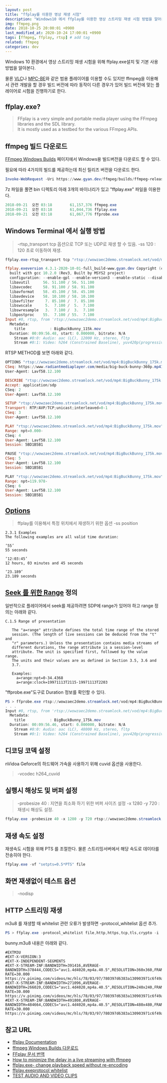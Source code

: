 ```yaml
---
layout: post
title: "ffplay를 이용한 영상 재생 시험"
description: "Windows10 에서 ffplay를 이용한 영상 스트리밍 재생 시험 방법을 알아본다."
img: ffmpeg.png
date: 2018-10-25 20:00:01 +0900
last_modified_at: 2020-10-24 17:00:01 +0900
tags: [ffmpeg, ffplay, rtsp] # add tag
related: ffmpeg
categories: dev
---
```


Windows 10 환경에서 영상 스트리밍 재생 시험을 위해 ffplay.exe설치 및 기본 사용 방법을 알아본다. 

물론 [VLC](https://www.videolan.org/index.html)나 [MPC-BE](https://sourceforge.net/projects/mpcbe/)와 같은 범용 플레이어를 이용할 수도 있지만 ffmpeg을 이용해서 관련 개발을 할 경우 빌드 버전에 따라 동작이 다른 경우가 있어 빌드 버전에 맞는 플레이어로 시험을 진행하기로 한다. 

## ffplay.exe?

> FFplay is a very simple and portable media player using the FFmpeg libraries and the SDL library.   
> It is mostly used as a testbed for the various FFmpeg APIs.

## ffmpeg 빌드 다운로드 

[FFmpeg Windows Builds](https://www.gyan.dev/ffmpeg/builds/) 페이지에서 Windows용 빌드버전을 다운로드 할 수 있다.   

필요에 따라 4가지의 빌드를 제공하는데 최신 릴리즈 버전을 다운로드 한다. 

```powershell
Invoke-WebRequest -Uri https://www.gyan.dev/ffmpeg/builds/ffmpeg-release-full.7z -OutFile ffmpeg-release-full.7z
```

7z 파일을 풀면 bin 디렉토리 아래 3개의 바이너리가 있고 "ffplay.exe" 파일을 이용한다. 

```powershell
2018-09-21  오전 03:18        61,157,376 ffmpeg.exe
2018-09-21  오전 03:18        61,044,736 ffplay.exe
2018-09-21  오전 03:18        61,067,776 ffprobe.exe
```

## Windows Terminal 에서 실행 방법 
 
> -rtsp_transport tcp 옵션으로 TCP 또는 UDP로 재생 할 수 있음. 
> -ss 120 : 120 초로 이동하여 재생. 

```powershell
ffplay.exe-rtsp_transport tcp "rtsp://wowzaec2demo.streamlock.net/vod/mp4:BigBuckBunny_115k.mov" -ss 120

ffplay.exeversion 4.3.1-2020-10-01-full_build-www.gyan.dev Copyright (c) 2003-2020 the FFmpeg developers
  built with gcc 10.2.0 (Rev3, Built by MSYS2 project)
  configuration: --enable-gpl --enable-version3 --enable-static --disable-w32threads --disable-autodetect --enable-fontconfig --enable-iconv --enable-gnutls --enable-libxml2 --enable-gmp --enable-lzma --enable-libsnappy --enable-zlib --enable-libsrt --enable-libssh --enable-libzmq --enable-avisynth --enable-libbluray --enable-libcaca --enable-sdl2 --enable-libdav1d --enable-libzvbi --enable-librav1e --enable-libwebp --enable-libx264 --enable-libx265 --enable-libxvid --enable-libaom --enable-libopenjpeg --enable-libvpx --enable-libass --enable-frei0r --enable-libfreetype --enable-libfribidi --enable-libvidstab --enable-libvmaf --enable-libzimg --enable-amf --enable-cuda-llvm --enable-cuvid --enable-ffnvcodec --enable-nvdec --enable-nvenc --enable-d3d11va --enable-dxva2 --enable-libmfx --enable-libcdio --enable-libgme --enable-libmodplug --enable-libopenmpt --enable-libopencore-amrwb --enable-libmp3lame --enable-libshine --enable-libtheora --enable-libtwolame --enable-libvo-amrwbenc --enable-libilbc --enable-libgsm --enable-libopencore-amrnb --enable-libopus --enable-libspeex --enable-libvorbis --enable-ladspa --enable-libbs2b --enable-libflite --enable-libmysofa --enable-librubberband --enable-libsoxr --enable-chromaprint
  libavutil      56. 51.100 / 56. 51.100
  libavcodec     58. 91.100 / 58. 91.100
  libavformat    58. 45.100 / 58. 45.100
  libavdevice    58. 10.100 / 58. 10.100
  libavfilter     7. 85.100 /  7. 85.100
  libswscale      5.  7.100 /  5.  7.100
  libswresample   3.  7.100 /  3.  7.100
  libpostproc    55.  7.100 / 55.  7.100
Input #0, rtsp, from 'rtsp://wowzaec2demo.streamlock.net/vod/mp4:BigBuckBunny_115k.mov':
  Metadata:
    title           : BigBuckBunny_115k.mov
  Duration: 00:09:56.48, start: 0.000000, bitrate: N/A
    Stream #0:0: Audio: aac (LC), 12000 Hz, stereo, fltp
    Stream #0:1: Video: h264 (Constrained Baseline), yuv420p(progressive), 240x160, 24 fps, 24 tbr, 90k tbn, 48 tbc
```

RTSP METHOD를 보면 아래와 같다.  

```powershell
OPTIONS "rtsp://wowzaec2demo.streamlock.net/vod/mp4:BigBuckBunny_175k.mov" RTSP/1.0
CSeq: https://www.radiantmediaplayer.com/media/big-buck-bunny-360p.mp41
User-Agent: Lavf58.12.100

DESCRIBE "rtsp://wowzaec2demo.streamlock.net/vod/mp4:BigBuckBunny_175k.mov" RTSP/1.0
Accept: application/sdp
CSeq: 2
User-Agent: Lavf58.12.100

SETUP "rtsp://wowzaec2demo.streamlock.net/vod/mp4:BigBuckBunny_175k.mov" RTSP/1.0
Transport: RTP/AVP/TCP;unicast;interleaved=0-1
CSeq: 3
User-Agent: Lavf58.12.100

PLAY "rtsp://wowzaec2demo.streamlock.net/vod/mp4:BigBuckBunny_175k.mov" RTSP/1.0
Range: npt=0.000-
CSeq: 4
User-Agent: Lavf58.12.100
Session: 5BD1B5B1

PAUSE "rtsp://wowzaec2demo.streamlock.net/vod/mp4:BigBuckBunny_175k.mov" RTSP/1.0
CSeq: 5
User-Agent: Lavf58.12.100
Session: 5BD1B5B1

PLAY "rtsp://wowzaec2demo.streamlock.net/vod/mp4:BigBuckBunny_175k.mov" RTSP/1.0
Range: npt=119.978-
CSeq: 6
User-Agent: Lavf58.12.100
Session: 5BD1B5B1
```

## [Options](https://ffmpeg.org/ffmpeg-utils.html#time-duration-syntax)

> ffplay를 이용해서 특정 위치에서 재생하기 위한 옵션 
> -ss position 

```
2.3.1 Examples
The following examples are all valid time duration:

‘55’
55 seconds

‘12:03:45’
12 hours, 03 minutes and 45 seconds

‘23.189’
23.189 seconds
```

## [Seek 를 위한 Range](https://tools.ietf.org/html/rfc2326#appendix-C.1.5) 정의

일반적으로 플레이어에서 seek를 제공하려면 SDP에 range가 있어야 하고 range 정의는 아래와 같다. 

```
C.1.5 Range of presentation

   The "a=range" attribute defines the total time range of the stored
   session. (The length of live sessions can be deduced from the "t" and
   "r" parameters.) Unless the presentation contains media streams of
   different durations, the range attribute is a session-level
   attribute. The unit is specified first, followed by the value range.
   The units and their values are as defined in Section 3.5, 3.6 and
   3.7.

   Examples:
     a=range:npt=0-34.4368
     a=range:clock=19971113T2115-19971113T2203
``` 

"ffprobe.exe"도구로 Duration 정보를 확인할 수 있다. 

```powershell
PS > ffprobe.exe rtsp://wowzaec2demo.streamlock.net/vod/mp4:BigBuckBunny_175k.mov
. . .
Input #0, rtsp, from 'rtsp://wowzaec2demo.streamlock.net/vod/mp4:BigBuckBunny_175k.mov':
  Metadata:
    title           : BigBuckBunny_175k.mov
  Duration: 00:09:56.46, start: 0.000000, bitrate: N/A
    Stream #0:0: Audio: aac (LC), 48000 Hz, stereo, fltp
    Stream #0:1: Video: h264 (Constrained Baseline), yuv420p(progressive), 240x160, 24 fps, 24 tbr, 90k tbn, 48 tbc
```

## 디코딩 코덱 설정 
 
nVidoa Geforce의 하드웨어 가속을 사용하기 위해 cuvid 옵션을 사용한다. 

> -vcodec h264_cuvid 

## 실행시 해상도 및 버퍼 설정

> -probesize 40 : 지연을 최소화 하기 위한 버퍼 사이즈 설정
> -x 1280 -y 720 : 재생시 해상도 설정. 

```powershell
ffplay.exe -probesize 40 -x 1280 -y 720 rtsp://wowzaec2demo.streamlock.net/vod/mp4:BigBuckBunny_175k.mov
```

## 재생 속도 설정 

재생속도 시험을 위해 PTS 를 조절한다. 물론 스트리밍서버에서 해당 속도로 데이타를 전송히야 한다. 

```powershell
ffplay.exe -vf "setpts=0.5*PTS" file
```

## 화면 재생없이 테스트 옵션 

> -nodisp 

## HTTP 스트리밍 재생 

m3u8 를 재생할 때 whitelist 관련 오류가 발생하면 -protocol_whitelist 옵션 추가. 

```powershell
PS > ffplay.exe -protocol_whitelist file,http,https,tcp,tls,crypto -i .\bunny.m3u8
```

bunny.m3u8 내용은 아래와 같다. 

```
#EXTM3U
#EXT-X-VERSION:3
#EXT-X-INDEPENDENT-SEGMENTS
#EXT-X-STREAM-INF:BANDWIDTH=391416,AVERAGE-BANDWIDTH=378444,CODECS="avc1.4d4020,mp4a.40.5",RESOLUTION=360x360,FRAME-RATE=30.000
https://v.pinimg.com/videos/mc/hls/78/03/97/780397d6383a130903971c6f49a2f92b_360w.m3u8
#EXT-X-STREAM-INF:BANDWIDTH=271096,AVERAGE-BANDWIDTH=266020,CODECS="avc1.4d4020,mp4a.40.5",RESOLUTION=240x240,FRAME-RATE=30.000
https://v.pinimg.com/videos/mc/hls/78/03/97/780397d6383a130903971c6f49a2f92b_240w.m3u8
#EXT-X-STREAM-INF:BANDWIDTH=491808,AVERAGE-BANDWIDTH=484664,CODECS="avc1.4d4020,mp4a.40.5",RESOLUTION=480x480,FRAME-RATE=30.000
https://v.pinimg.com/videos/mc/hls/78/03/97/780397d6383a130903971c6f49a2f92b_480w.m3u8
```

## 참고 URL
- [ffplay Documentation](https://ffmpeg.org/ffplay.html) 
- [ffmpeg Windows Builds 다운로드](https://www.gyan.dev/ffmpeg/builds/)
- [FFplay 문서 번역](https://whiteduck.tistory.com/131)  
- [How to minimize the delay in a live streaming with ffmpeg](https://stackoverflow.com/questions/16658873/how-to-minimize-the-delay-in-a-live-streaming-with-ffmpeg)  
- [ffplay.exe- change playback speed without re-encoding](https://stackoverflow.com/questions/40370728/ffplay-change-playback-speed-without-re-encoding)  
- [ffplay.exeprotocol whitelist](https://stackoverflow.com/questions/50455695/why-does-ffmpeg-ignore-protocol-whitelist-flag-when-converting-https-m3u8-stream)
- [TEST AUDIO AND VIDEO CLIPS](https://senkorasic.com/testmedia/)
